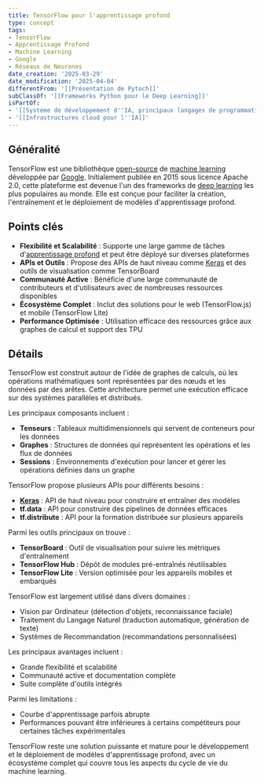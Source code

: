 ```yaml
---
title: TensorFlow pour l'apprentissage profond
type: concept
tags:
- TensorFlow
- Apprentissage Profond
- Machine Learning
- Google
- Réseaux de Neurones
date_creation: '2025-03-29'
date_modification: '2025-04-04'
differentFrom: '[[Présentation de Pytoch]]'
subClassOf: '[[Frameworks Python pour le Deep Learning]]'
isPartOf:
- '[[Système de développement d''IA, principaux langages de programmation et frameworks]]'
- '[[Infrastructures cloud pour l''IA]]'
---
```

## Généralité

TensorFlow est une bibliothèque [open-source](https://fr.wikipedia.org/wiki/Open_source) de [machine learning](https://fr.wikipedia.org/wiki/Apprentissage_automatique) développée par [Google](https://fr.wikipedia.org/wiki/Google). Initialement publiée en 2015 sous licence Apache 2.0, cette plateforme est devenue l'un des frameworks de [deep learning](https://fr.wikipedia.org/wiki/Apprentissage_profond) les plus populaires au monde. Elle est conçue pour faciliter la création, l'entraînement et le déploiement de modèles d'apprentissage profond.

## Points clés

- **Flexibilité et Scalabilité** : Supporte une large gamme de tâches d'[apprentissage profond](https://fr.wikipedia.org/wiki/Apprentissage_profond) et peut être déployé sur diverses plateformes
- **APIs et Outils** : Propose des APIs de haut niveau comme [Keras](https://fr.wikipedia.org/wiki/Keras) et des outils de visualisation comme TensorBoard
- **Communauté Active** : Bénéficie d'une large communauté de contributeurs et d'utilisateurs avec de nombreuses ressources disponibles
- **Écosystème Complet** : Inclut des solutions pour le web (TensorFlow.js) et mobile (TensorFlow Lite)
- **Performance Optimisée** : Utilisation efficace des ressources grâce aux graphes de calcul et support des TPU

## Détails

TensorFlow est construit autour de l'idée de graphes de calculs, où les opérations mathématiques sont représentées par des nœuds et les données par des arêtes. Cette architecture permet une exécution efficace sur des systèmes parallèles et distribués.

Les principaux composants incluent :
- **Tenseurs** : Tableaux multidimensionnels qui servent de conteneurs pour les données
- **Graphes** : Structures de données qui représentent les opérations et les flux de données
- **Sessions** : Environnements d'exécution pour lancer et gérer les opérations définies dans un graphe

TensorFlow propose plusieurs APIs pour différents besoins :
- **[Keras](https://fr.wikipedia.org/wiki/Keras)** : API de haut niveau pour construire et entraîner des modèles
- **tf.data** : API pour construire des pipelines de données efficaces
- **tf.distribute** : API pour la formation distribuée sur plusieurs appareils

Parmi les outils principaux on trouve :
- **TensorBoard** : Outil de visualisation pour suivre les métriques d'entraînement
- **TensorFlow Hub** : Dépôt de modules pré-entraînés réutilisables
- **TensorFlow Lite** : Version optimisée pour les appareils mobiles et embarqués

TensorFlow est largement utilisé dans divers domaines :
- Vision par Ordinateur (détection d'objets, reconnaissance faciale)
- Traitement du Langage Naturel (traduction automatique, génération de texte)
- Systèmes de Recommandation (recommandations personnalisées)

Les principaux avantages incluent :
- Grande flexibilité et scalabilité
- Communauté active et documentation complète
- Suite complète d'outils intégrés

Parmi les limitations :
- Courbe d'apprentissage parfois abrupte
- Performances pouvant être inférieures à certains compétiteurs pour certaines tâches expérimentales

TensorFlow reste une solution puissante et mature pour le développement et le déploiement de modèles d'apprentissage profond, avec un écosystème complet qui couvre tous les aspects du cycle de vie du machine learning.